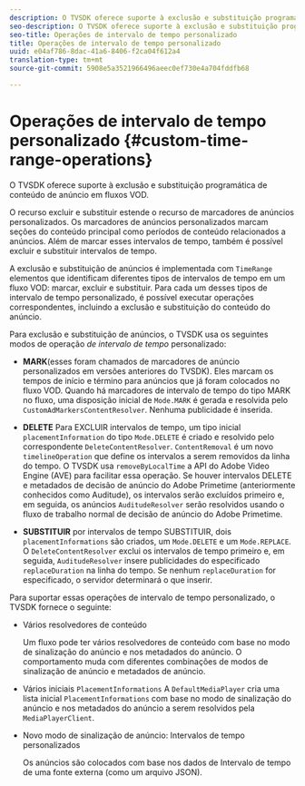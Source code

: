 ```yaml
---
description: O TVSDK oferece suporte à exclusão e substituição programática de conteúdo de anúncio em fluxos VOD.
seo-description: O TVSDK oferece suporte à exclusão e substituição programática de conteúdo de anúncio em fluxos VOD.
seo-title: Operações de intervalo de tempo personalizado
title: Operações de intervalo de tempo personalizado
uuid: e04af786-8dac-41a6-8406-f2ca04f612a4
translation-type: tm+mt
source-git-commit: 5908e5a3521966496aeec0ef730e4a704fddfb68

---
```



# Operações de intervalo de tempo personalizado {#custom-time-range-operations}

O TVSDK oferece suporte à exclusão e substituição programática de conteúdo de anúncio em fluxos VOD.

O recurso excluir e substituir estende o recurso de marcadores de anúncios personalizados. Os marcadores de anúncios personalizados marcam seções do conteúdo principal como períodos de conteúdo relacionados a anúncios. Além de marcar esses intervalos de tempo, também é possível excluir e substituir intervalos de tempo.

A exclusão e substituição de anúncios é implementada com `TimeRange` elementos que identificam diferentes tipos de intervalos de tempo em um fluxo VOD: marcar, excluir e substituir. Para cada um desses tipos de intervalo de tempo personalizado, é possível executar operações correspondentes, incluindo a exclusão e substituição do conteúdo do anúncio.

Para exclusão e substituição de anúncios, o TVSDK usa os seguintes modos de operação *de intervalo de tempo* personalizado:

* **MARK**(esses foram chamados de marcadores de anúncio personalizados em versões anteriores do TVSDK). Eles marcam os tempos de início e término para anúncios que já foram colocados no fluxo VOD. Quando há marcadores de intervalo de tempo do tipo MARK no fluxo, uma disposição inicial de `Mode.MARK` é gerada e resolvida pelo `CustomAdMarkersContentResolver`. Nenhuma publicidade é inserida.

* **DELETE** Para EXCLUIR intervalos de tempo, um tipo inicial `placementInformation` do tipo `Mode.DELETE` é criado e resolvido pelo correspondente `DeleteContentResolver`. `ContentRemoval` é um novo `timelineOperation` que define os intervalos a serem removidos da linha do tempo. O TVSDK usa `removeByLocalTime` a API do Adobe Video Engine (AVE) para facilitar essa operação. Se houver intervalos DELETE e metadados de decisão de anúncio do Adobe Primetime (anteriormente conhecidos como Auditude), os intervalos serão excluídos primeiro e, em seguida, os anúncios `AuditudeResolver` serão resolvidos usando o fluxo de trabalho normal de decisão de anúncio do Adobe Primetime.

* **SUBSTITUIR** por intervalos de tempo SUBSTITUIR, dois `placementInformations` são criados, um `Mode.DELETE` e um `Mode.REPLACE`. O `DeleteContentResolver` exclui os intervalos de tempo primeiro e, em seguida, `AuditudeResolver` insere publicidades do especificado `replaceDuration` na linha do tempo. Se nenhum `replaceDuration` for especificado, o servidor determinará o que inserir.

Para suportar essas operações de intervalo de tempo personalizado, o TVSDK fornece o seguinte:

* Vários resolvedores de conteúdo

   Um fluxo pode ter vários resolvedores de conteúdo com base no modo de sinalização do anúncio e nos metadados do anúncio. O comportamento muda com diferentes combinações de modos de sinalização de anúncio e metadados de anúncio.
* Vários iniciais `PlacementInformations` A `DefaultMediaPlayer` cria uma lista inicial `PlacementInformations` com base no modo de sinalização do anúncio e nos metadados do anúncio a serem resolvidos pela `MediaPlayerClient`.

* Novo modo de sinalização de anúncio: Intervalos de tempo personalizados

   Os anúncios são colocados com base nos dados de Intervalo de tempo de uma fonte externa (como um arquivo JSON).